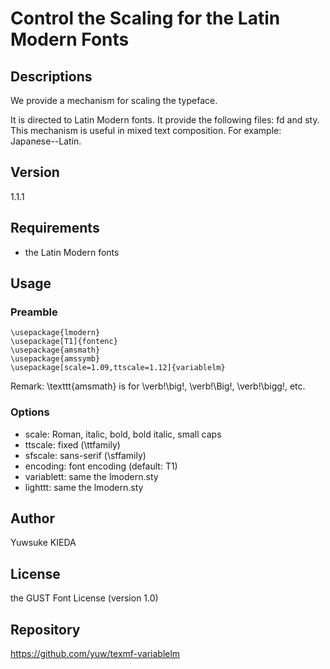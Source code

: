 # Control the Scaling for the Latin Modern Fonts

## Descriptions

We provide a mechanism for scaling the typeface.

It is directed to Latin Modern fonts.
It provide the following files: fd and sty.
This mechanism is useful in mixed text composition.
For example: Japanese--Latin.

## Version

1.1.1

## Requirements

 * the Latin Modern fonts

## Usage

### Preamble

```
\usepackage{lmodern}
\usepackage[T1]{fontenc}
\usepackage{amsmath}
\usepackage{amssymb}
\usepackage[scale=1.09,ttscale=1.12]{variablelm}
```

Remark: \texttt{amsmath} is for \verb!\big!, \verb!\Big!, \verb!\bigg!, etc.

### Options

 * scale: Roman, italic, bold, bold italic, small caps
 * ttscale: fixed (\ttfamily)
 * sfscale: sans-serif (\sffamily)
 * encoding: font encoding (default: T1)
 * variablett: same the lmodern.sty
 * lighttt: same the lmodern.sty

## Author

Yuwsuke KIEDA

## License

the GUST Font License (version 1.0)

## Repository

https://github.com/yuw/texmf-variablelm

